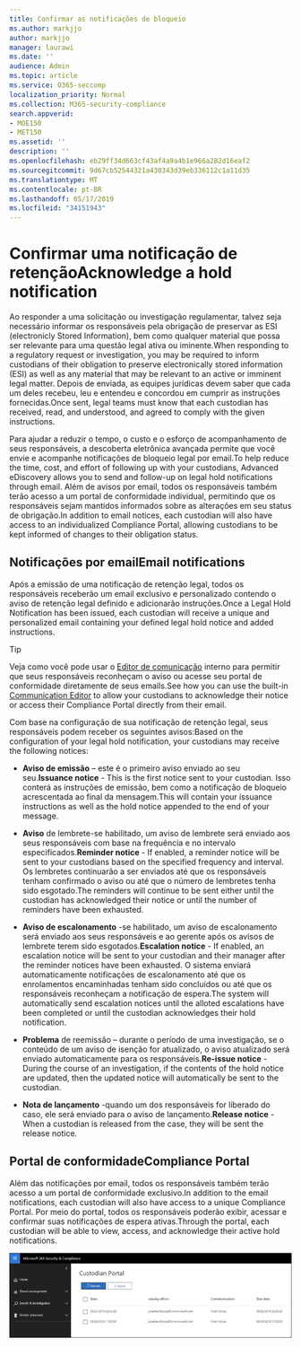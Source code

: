 ```yaml
---
title: Confirmar as notificações de bloqueio
ms.author: markjjo
author: markjjo
manager: laurawi
ms.date: ''
audience: Admin
ms.topic: article
ms.service: O365-seccomp
localization_priority: Normal
ms.collection: M365-security-compliance
search.appverid:
- MOE150
- MET150
ms.assetid: ''
description: ''
ms.openlocfilehash: eb29ff34d663cf43af4a9a4b1e966a282d16eaf2
ms.sourcegitcommit: 9d67cb52544321a430343d39eb336112c1a11d35
ms.translationtype: MT
ms.contentlocale: pt-BR
ms.lasthandoff: 05/17/2019
ms.locfileid: "34151943"
---
```

# <a name="acknowledge-a-hold-notification"></a><span data-ttu-id="40129-102">Confirmar uma notificação de retenção</span><span class="sxs-lookup"><span data-stu-id="40129-102">Acknowledge a hold notification</span></span> 
<span data-ttu-id="40129-103">Ao responder a uma solicitação ou investigação regulamentar, talvez seja necessário informar os responsáveis pela obrigação de preservar as ESI (electronicly Stored Information), bem como qualquer material que possa ser relevante para uma questão legal ativa ou iminente.</span><span class="sxs-lookup"><span data-stu-id="40129-103">When responding to a regulatory request or investigation, you may be required to  inform custodians of their obligation to preserve electronically stored information (ESI) as well as any material that may be relevant to an active or imminent legal matter.</span></span> <span data-ttu-id="40129-104">Depois de enviada, as equipes jurídicas devem saber que cada um deles recebeu, leu e entendeu e concordou em cumprir as instruções fornecidas.</span><span class="sxs-lookup"><span data-stu-id="40129-104">Once sent, legal teams must know that each custodian has received, read, and understood, and agreed to comply with the given instructions.</span></span>

<span data-ttu-id="40129-105">Para ajudar a reduzir o tempo, o custo e o esforço de acompanhamento de seus responsáveis, a descoberta eletrônica avançada permite que você envie e acompanhe notificações de bloqueio legal por email.</span><span class="sxs-lookup"><span data-stu-id="40129-105">To help reduce the time, cost, and effort of following up with your custodians,  Advanced eDiscovery allows you to send and follow-up on legal hold notifications through email.</span></span> <span data-ttu-id="40129-106">Além de avisos por email, todos os responsáveis também terão acesso a um portal de conformidade individual, permitindo que os responsáveis sejam mantidos informados sobre as alterações em seu status de obrigação.</span><span class="sxs-lookup"><span data-stu-id="40129-106">In addition to email notices, each custodian will also have access to an individualized Compliance Portal, allowing custodians to be kept informed of changes to their obligation status.</span></span>

## <a name="email-notifications"></a><span data-ttu-id="40129-107">Notificações por email</span><span class="sxs-lookup"><span data-stu-id="40129-107">Email notifications</span></span>
<span data-ttu-id="40129-108">Após a emissão de uma notificação de retenção legal, todos os responsáveis receberão um email exclusivo e personalizado contendo o aviso de retenção legal definido e adicionarão instruções.</span><span class="sxs-lookup"><span data-stu-id="40129-108">Once a Legal Hold Notification has been issued, each custodian will receive a unique and personalized email containing your defined legal hold notice and added instructions.</span></span> 

> [!Tip] 
> <span data-ttu-id="40129-109">Veja como você pode usar o [Editor de comunicação](using-communications-editor.md) interno para permitir que seus responsáveis reconheçam o aviso ou acesse seu portal de conformidade diretamente de seus emails.</span><span class="sxs-lookup"><span data-stu-id="40129-109">See how you can use the built-in  [Communication Editor](using-communications-editor.md) to allow your custodians to acknowledge their notice or access their Compliance Portal directly from their email.</span></span>

<span data-ttu-id="40129-110">Com base na configuração de sua notificação de retenção legal, seus responsáveis podem receber os seguintes avisos:</span><span class="sxs-lookup"><span data-stu-id="40129-110">Based on the configuration of your legal hold notification, your custodians may receive the following notices:</span></span> 

- <span data-ttu-id="40129-111">**Aviso de emissão** – este é o primeiro aviso enviado ao seu seu.</span><span class="sxs-lookup"><span data-stu-id="40129-111">**Issuance notice** - This is the first notice sent to your custodian.</span></span> <span data-ttu-id="40129-112">Isso conterá as instruções de emissão, bem como a notificação de bloqueio acrescentada ao final da mensagem.</span><span class="sxs-lookup"><span data-stu-id="40129-112">This will contain your issuance instructions as well as the hold notice appended to the end of your message.</span></span>

- <span data-ttu-id="40129-113">**Aviso** de lembrete-se habilitado, um aviso de lembrete será enviado aos seus responsáveis com base na frequência e no intervalo especificados.</span><span class="sxs-lookup"><span data-stu-id="40129-113">**Reminder notice** - If enabled, a reminder notice will be sent to your custodians based on the specified frequency and interval.</span></span> <span data-ttu-id="40129-114">Os lembretes continuarão a ser enviados até que os responsáveis tenham confirmado o aviso ou até que o número de lembretes tenha sido esgotado.</span><span class="sxs-lookup"><span data-stu-id="40129-114">The reminders will continue to be sent either until the custodian has acknowledged their notice or until the number of reminders have been exhausted.</span></span>

- <span data-ttu-id="40129-115">**Aviso de escalonamento** -se habilitado, um aviso de escalonamento será enviado aos seus responsáveis e ao gerente após os avisos de lembrete terem sido esgotados.</span><span class="sxs-lookup"><span data-stu-id="40129-115">**Escalation notice** - If enabled, an escalation notice will be sent to your custodian and their manager after the reminder notices have been exhausted.</span></span> <span data-ttu-id="40129-116">O sistema enviará automaticamente notificações de escalonamento até que os enrolamentos encaminhadas tenham sido concluídos ou até que os responsáveis reconheçam a notificação de espera.</span><span class="sxs-lookup"><span data-stu-id="40129-116">The system will automatically send escalation notices until the alloted escalations have been completed or until the custodian acknowledges their hold notification.</span></span>

- <span data-ttu-id="40129-117">**Problema** de reemissão – durante o período de uma investigação, se o conteúdo de um aviso de isenção for atualizado, o aviso atualizado será enviado automaticamente para os responsáveis.</span><span class="sxs-lookup"><span data-stu-id="40129-117">**Re-issue notice** - During the course of an investigation, if the contents of the hold notice are updated, then the updated notice will automatically be sent to the custodian.</span></span>

- <span data-ttu-id="40129-118">**Nota de lançamento** -quando um dos responsáveis for liberado do caso, ele será enviado para o aviso de lançamento.</span><span class="sxs-lookup"><span data-stu-id="40129-118">**Release notice** - When a custodian is released from the case, they will be sent the release notice.</span></span> 

## <a name="compliance-portal"></a><span data-ttu-id="40129-119">Portal de conformidade</span><span class="sxs-lookup"><span data-stu-id="40129-119">Compliance Portal</span></span>
<span data-ttu-id="40129-120">Além das notificações por email, todos os responsáveis também terão acesso a um portal de conformidade exclusivo.</span><span class="sxs-lookup"><span data-stu-id="40129-120">In addition to the email notifications, each custodian will also have access to a unique Compliance Portal.</span></span> <span data-ttu-id="40129-121">Por meio do portal, todos os responsáveis poderão exibir, acessar e confirmar suas notificações de espera ativas.</span><span class="sxs-lookup"><span data-stu-id="40129-121">Through the portal, each custodian will be able to view, access, and acknowledge their active hold notifications.</span></span>

![Portal de conformidade para um responsáveis](../media/CustodianPortal.jpg)
